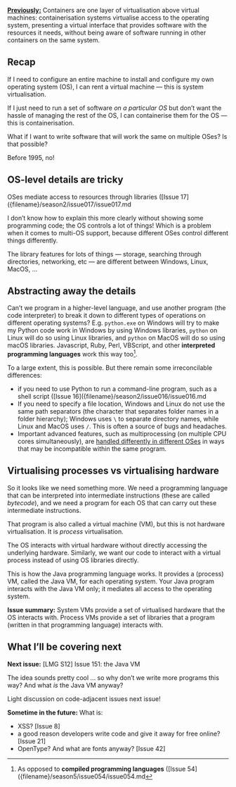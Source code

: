 [**Previously:**](https://buttondown.email/laymansguide/archive/) Containers are one layer of virtualisation above virtual machines: containerisation systems virtualise access to the operating system, presenting a virtual interface that provides software with the resources it needs, without being aware of software running in other containers on the same system.

## Recap

If I need to configure an entire machine to install and configure my own operating system (OS), I can rent a virtual machine — this is system virtualisation.

If I just need to run a set of software *on a particular OS* but don’t want the hassle of managing the rest of the OS, I can containerise them for the OS — this is containerisation.

What if I want to write software that will work the same on multiple OSes? Is that possible?

Before 1995, no!

## OS-level details are tricky

OSes mediate access to resources through libraries ([Issue 17]({filename}/season2/issue017/issue017.md

I don’t know how to explain this more clearly without showing some programming code; the OS controls a lot of things! Which is a problem when it comes to multi-OS support, because different OSes control different things differently.

The library features for lots of things — storage, searching through directories, networking, etc — are different between Windows, Linux, MacOS, ...

## Abstracting away the details

Can’t we program in a higher-level language, and use another program (the code interpreter) to break it down to different types of operations on different operating systems? E.g. `python.exe` on Windows will try to make my Python code work in Windows by using Windows libraries, `python` on Linux will do so using Linux libraries, and `python` on MacOS will do so using macOS libraries. Javascript, Ruby, Perl, VBScript, and other **interpreted programming languages** work this way too[^1].

[^1]: As opposed to **compiled programming languages** ([Issue 54]({filename}/season5/issue054/issue054.md

To a large extent, this is possible. But there remain some irreconcilable differences:

- if you need to use Python to run a command-line program, such as a shell script ([Issue 16]({filename}/season2/issue016/issue016.md
- If you need to specify a file location, Windows and Linux do not use the same path separators (the character that separates folder names in a folder hierarchy); Windows uses `\` to separate directory names, while Linux and MacOS uses `/`. This is often a source of bugs and headaches.
- Important advanced features, such as multiprocessing (on multiple CPU cores simultaneously), are [handled differently in different OSes](https://rhodesmill.org/brandon/2010/python-multiprocessing-linux-windows/) in ways that may be incompatible within the same program.

## Virtualising processes vs virtualising hardware

So it looks like we need something more. We need a programming language that can be interpreted into intermediate instructions (these are called *bytecode*), and we need a program for each OS that can carry out these intermediate instructions.

That program is also called a virtual machine (VM), but this is not hardware virtualisation. It is *process* virtualisation.

The OS interacts with virtual hardware without directly accessing the underlying hardware. Similarly, we want our code to interact with a virtual process instead of using OS libraries directly.

This is how the Java programming language works. It provides a (process) VM, called the Java VM, for each operating system. Your Java program interacts with the Java VM only; it mediates all access to the operating system.

**Issue summary:** System VMs provide a set of virtualised hardware that the OS interacts with. Process VMs provide a set of libraries that a program (written in that programming language) interacts with.

## What I’ll be covering next

**Next issue:** [LMG S12] Issue 151: the Java VM

The idea sounds pretty cool ... so why don’t we write more programs this way? And what *is* the Java VM anyway?

Light discussion on code-adjacent issues next issue!

**Sometime in the future:** What is:

- XSS? [Issue 8]
- a good reason developers write code and give it away for free online? [Issue 21]
- OpenType? And what are fonts anyway? [Issue 42]
